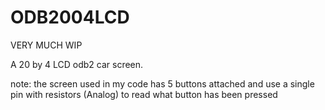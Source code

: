 # ODB2004LCD

VERY MUCH WIP

A 20 by 4  LCD odb2 car screen.


note: the screen used in my code has 5 buttons attached and use a single pin with resistors (Analog) to read what button has been pressed
